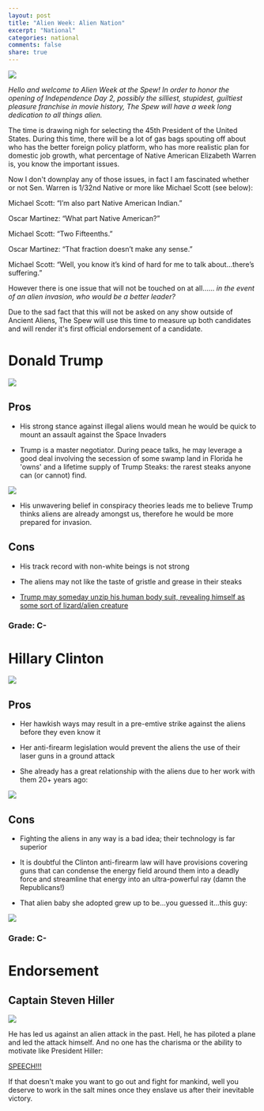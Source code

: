 ```yaml
---
layout: post
title: "Alien Week: Alien Nation"
excerpt: "National"
categories: national
comments: false
share: true
---
```



![](http://sites.psu.edu/aliensandstuff/wp-content/uploads/sites/3430/2013/04/Obamaandalien.jpg)


*Hello and welcome to Alien Week at the Spew! In order to honor the opening of Independence Day 2, possibly the silliest, stupidest, guiltiest pleasure franchise in movie history, The Spew will have a week long dedication to all things alien.*



The time is drawing nigh for selecting the 45th President of the United States. During this time, there will be a lot of gas bags spouting off about who has the better foreign policy platform, who has more realistic plan for domestic job growth, what percentage of Native American Elizabeth Warren is, you know the important issues. 

Now I don't downplay any of those issues, in fact I am fascinated whether or not Sen. Warren is 1/32nd Native or more like Michael Scott (see below):

Michael Scott: “I’m also part Native American Indian.”

Oscar Martinez: “What part Native American?”

Michael Scott: “Two Fifteenths.”

Oscar Martinez: “That fraction doesn’t make any sense.”

Michael Scott: “Well, you know it’s kind of hard for me to talk about…there’s suffering.”


However there is one issue that will not be touched on at all...... *in the event of an alien invasion, who would be a better leader?*

Due to the sad fact that this will not be asked on any show outside of Ancient Aliens, The Spew will use this time to measure up both candidates and will render it's first official endorsement of a candidate.



# Donald Trump

![](http://cdn.ipetitions.com/user-images/petitions/deepspacethedonald/8UfplwVYQ4ewAptH8FiE_TrumpAlien2.jpg)


## Pros

- His strong stance against illegal aliens would mean he would be quick to mount an assault against the Space Invaders


- Trump is a master negotiator. During peace talks, he may leverage a good deal involving the secession of some swamp land in Florida he 'owns' and a lifetime supply of Trump Steaks: the rarest steaks anyone can (or cannot) find.

![](http://cdn1.sharperimage.com/si/img/productImages/888888/888888-p1.jpg)


- His unwavering belief in conspiracy theories leads me to believe Trump thinks aliens are already amongst us, therefore he would be more prepared for invasion.

## Cons

- His track record with non-white beings is not strong

- The aliens may not like the taste of gristle and grease in their steaks

- [Trump may someday unzip his human body suit, revealing himself as some sort of lizard/alien creature](http://www.huffingtonpost.com/paul-boorstin/ufo-alert-trump-is-an-alien_b_9471748.html)


### Grade: C-


# Hillary Clinton

![](http://milk.imgix.net/2016/03/hillary-clinton-space-aliens.jpg?fit=crop&fm=pjpg&h=600&ixlib=php-1.0.6&q=95&w=600&s=c47d070fc4a616c6b208fea7b55b215d)

## Pros

- Her hawkish ways may result in a pre-emtive strike against the aliens before they even know it

- Her anti-firearm legislation would prevent the aliens the use of their laser guns in a ground attack

- She already has a great relationship with the aliens due to her work with them 20+ years ago:

![](https://s-media-cache-ak0.pinimg.com/564x/3f/a4/70/3fa470c33ed239a1257d43b5d35c3f10.jpg)


## Cons

- Fighting the aliens in any way is a bad idea; their technology is far superior

- It is doubtful the Clinton anti-firearm law will have provisions covering guns that can condense the energy field around them into a deadly force and streamline that energy into an ultra-powerful ray (damn the Republicans!)

- That alien baby she adopted grew up to be...you guessed it...this guy:

![](https://media.giphy.com/media/olnuKV0a3Et5C/giphy.gif)




### Grade: C-



# Endorsement

## Captain Steven Hiller


![](https://i.ytimg.com/vi/usKYWMG8vyM/maxresdefault.jpg)


He has led us against an alien attack in the past. Hell, he has piloted a plane and led the attack himself. And no one has the charisma or the ability to motivate like President Hiller:

[SPEECH!!!](https://www.youtube.com/watch?v=oj16vfbsM9A)



If that doesn't make you want to go out and fight for mankind, well you deserve to work in the salt mines once they enslave us after their inevitable victory.
